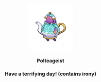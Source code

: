 <p align="center">
    <img src="https://raw.githubusercontent.com/PokeAPI/sprites/master/sprites/pokemon/855.png" width="150" height="150">
</p>
<h3 align="center"> <b>Polteageist</b></h3>
<h3 align="center">Have a terrifying day! (contains irony)</h3>
